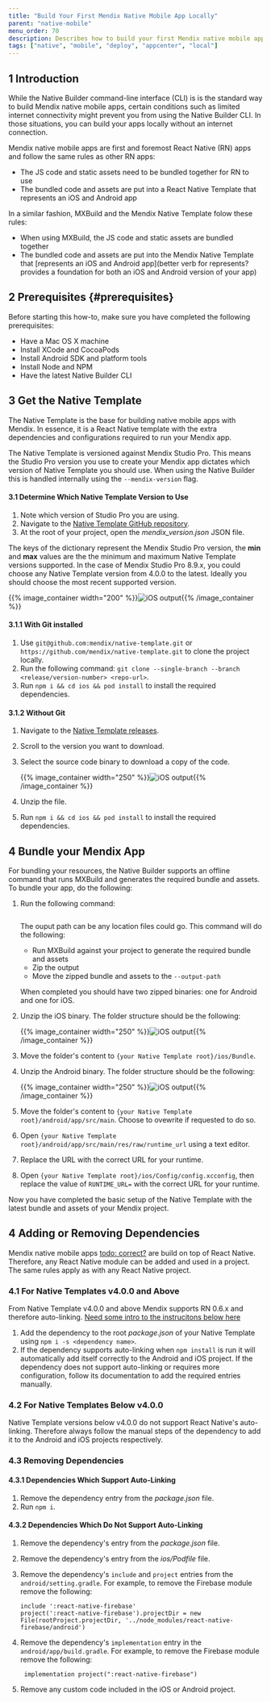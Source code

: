 ```yaml
---
title: "Build Your First Mendix Native Mobile App Locally"
parent: "native-mobile"
menu_order: 70
description: Describes how to build your first Mendix native mobile app locally.
tags: ["native", "mobile", "deploy", "appcenter", "local"]
---
```


## 1 Introduction

While the Native Builder command-line interface (CLI) is is the standard way to build Mendix native mobile apps, certain conditions such as limited internet connectivity might prevent you from using the Native Builder CLI. In those situations, you can build your apps locally without an internet connection.

Mendix native mobile apps are first and foremost React Native (RN) apps and follow the same rules as other RN apps:

* The JS code and static assets need to be bundled together for RN to use
* The bundled code and assets are put into a React Native Template that represents an iOS and Android app

In a similar fashion, MXBuild and the Mendix Native Template folow these rules:

* When using MXBuild, the JS code and static assets are bundled together
* The bundled code and assets are put into the Mendix Native Template that [represents an iOS and Android app](better verb for represents? provides a foundation for both an iOS and Android version of your app)

## 2 Prerequisites {#prerequisites}

Before starting this how-to, make sure you have completed the following prerequisites:

* Have a Mac OS X machine 
* Install XCode and CocoaPods 
* Install Android SDK and platform tools
* Install Node and NPM 
* Have the latest Native Builder CLI

## 3 Get the Native Template

The Native Template is the base for building native mobile apps with Mendix. In essence, it is a React Native template with the extra dependencies and configurations required to run your Mendix app.

The Native Template is versioned against Mendix Studio Pro. This means the Studio Pro version you use to create your Mendix app dictates which version of Native Template you should use. When using the Native Builder this is handled internally using the `--mendix-version` flag.

#### 3.1 Determine Which Native Template Version to Use

1. Note which version of Studio Pro you are using.
1. Navigate to the [Native Template GitHub repository](github.com/mendix/native-template).
1. At the root of your project, open the *mendix_version.json* JSON file.

The keys of the dictionary represent the Mendix Studio Pro version, the **min** and **max** values are the the minimum and maximum Native Template versions supported. In the case of Mendix Studio Pro 8.9.x, you could choose any Native Template version from 4.0.0 to the latest. Ideally you should choose the most recent supported version.

{{% image_container width="200" %}}![iOS output](attachments/native-build-locally/mendix-version.png){{% /image_container %}}

#### 3.1.1 With Git installed

1. Use `git@github.com:mendix/native-template.git` or `https://github.com/mendix/native-template.git` to clone the project locally. 
1. Run the following command: `git clone --single-branch --branch <release/version-number> <repo-url>`.
1. Run `npm i && cd ios && pod install` to install the required dependencies.

#### 3.1.2 Without Git

1. Navigate to the [Native Template releases](github.com/mendix/native-template/releases).
1. Scroll to the version you want to download.
1. Select the source code binary to download a copy of the code.

   {{% image_container width="250" %}}![iOS output](attachments/native-build-locally/github-assets.png){{% /image_container %}}

1. Unzip the file.
1. Run `npm i && cd ios && pod install` to install the required dependencies.

## 4 Bundle your Mendix App

For bundling your resources, the Native Builder supports an offline command that runs MXBuild and generates the required bundle and assets. To bundle your app, do the following:

1. Run the following command:

   ```native-builder.exe bundle --project-name "CoolApp" --output-path "C:\bundles" --project-path "<absolute-path>" --java-home "<absolute-path>" --mxbuild-path "<absolute-path>"
   ```

   The ouput path can be any location files could go. This command will do the following:

   * Run MXBuild against your project to generate the required bundle and assets
   * Zip the output
   * Move the zipped bundle and assets to the `--output-path`

   When completed you should have two zipped binaries: one for Android and one for iOS.

1. Unzip the iOS binary. The folder structure should be the following:

   {{% image_container width="250" %}}![iOS output](attachments/native-build-locally/ios-output.png){{% /image_container %}}

1. Move the folder's content to `{your Native Template root}/ios/Bundle`.
1. Unzip the Android binary. The folder structure should be the following:

   {{% image_container width="250" %}}![iOS output](attachments/native-build-locally/android-output.png){{% /image_container %}}

1. Move the folder's content to `{your Native Template root}/android/app/src/main`. Choose to ovewrite if requested to do so.
1. Open `{your Native Template root}/android/app/src/main/res/raw/runtime_url` using a text editor.
1. Replace the URL with the correct URL for your runtime.
1. Open `{your Native Template root}/ios/Config/config.xcconfig`, then replace the value of `RUNTIME_URL=` with the correct URL for your runtime.

Now you have completed the basic setup of the Native Template with the latest bundle and assets of your Mendix project. 

## 4 Adding or Removing Dependencies

Mendix native mobile apps [todo: correct?]() are build on top of React Native. Therefore, any React Native module can be added and used in a project. The same rules apply as with any React Native project.

### 4.1 For Native Templates v4.0.0 and Above

From Native Template v4.0.0 and above Mendix supports RN 0.6.x and therefore auto-linking. [Need some intro to the instrucitons below here]()

1. Add the dependency to the root *package.json* of your Native Template using `npm i -s <dependency name>`.
1. If the dependency supports auto-linking when `npm install` is run it will automatically add itself correctly to the Android and iOS project. If the dependency does not support auto-linking or requires more configuration, follow its documentation to add the required entries manually.

### 4.2 For Native Templates Below v4.0.0

Native Template versions below v4.0.0 do not support React Native's auto-linking. Therefore always follow the manual steps of the dependency to add it to the Android and iOS projects respectively.

### 4.3 Removing Dependencies

#### 4.3.1 Dependencies Which Support Auto-Linking

1. Remove the dependency entry from the *package.json* file.
1. Run `npm i`.

#### 4.3.2 Dependencies Which Do Not Support Auto-Linking

1. Remove the dependency's entry from the *package.json* file.
1. Remove the dependency's entry from the *ios/Podfile* file.
1. Remove the dependency's `include` and `project` entries from the `android/setting.gradle`. For example, to remove the Firebase module remove the following: 

   ```
   include ':react-native-firebase' 
   project(':react-native-firebase').projectDir = new File(rootProject.projectDir, '../node_modules/react-native-firebase/android')
   ```

1. Remove the dependency's `implementation` entry in the `android/app/build.gradle`. For example, to remove the Firebase module remove the following:

   ```
    implementation project(":react-native-firebase")
   ```

1. Remove any custom code included in the iOS or Android project.
